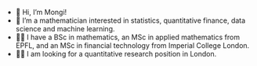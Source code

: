 - 👋 Hi, I’m Mongi!
- 👀 I’m a mathematician interested in statistics, quantitative finance, data science and machine learning.
- 👨‍🎓 I have a BSc in mathematics, an MSc in applied mathematics from EPFL, and an MSc in financial technology from Imperial College London.
- 👨‍💻 I am looking for a quantitative research position in London.

<!---
MegaCookies88/MegaCookies88 is a ✨ special ✨ repository because its `README.md` (this file) appears on your GitHub profile.
You can click the Preview link to take a look at your changes.
--->
